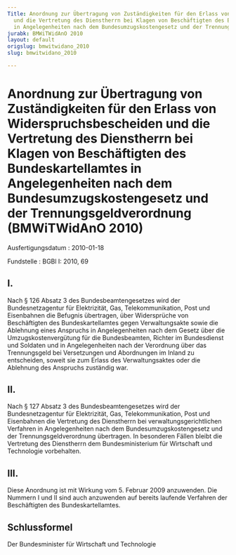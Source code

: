 ```yaml
---
Title: Anordnung zur Übertragung von Zuständigkeiten für den Erlass von Widerspruchsbescheiden
  und die Vertretung des Dienstherrn bei Klagen von Beschäftigten des Bundeskartellamtes
  in Angelegenheiten nach dem Bundesumzugskostengesetz und der Trennungsgeldverordnung
jurabk: BMWiTWidAnO 2010
layout: default
origslug: bmwitwidano_2010
slug: bmwitwidano_2010

---
```


# Anordnung zur Übertragung von Zuständigkeiten für den Erlass von Widerspruchsbescheiden und die Vertretung des Dienstherrn bei Klagen von Beschäftigten des Bundeskartellamtes in Angelegenheiten nach dem Bundesumzugskostengesetz und der Trennungsgeldverordnung (BMWiTWidAnO 2010)

Ausfertigungsdatum
:   2010-01-18

Fundstelle
:   BGBl I: 2010, 69

## I.

Nach § 126 Absatz 3 des Bundesbeamtengesetzes wird der
Bundesnetzagentur für Elektrizität, Gas, Telekommunikation, Post und
Eisenbahnen die Befugnis übertragen, über Widersprüche von
Beschäftigten des Bundeskartellamtes gegen Verwaltungsakte sowie die
Ablehnung eines Anspruchs in Angelegenheiten nach dem Gesetz über die
Umzugskostenvergütung für die Bundesbeamten, Richter im Bundesdienst
und Soldaten und in Angelegenheiten nach der Verordnung über das
Trennungsgeld bei Versetzungen und Abordnungen im Inland zu
entscheiden, soweit sie zum Erlass des Verwaltungsaktes oder die
Ablehnung des Anspruchs zuständig war.

## II.

Nach § 127 Absatz 3 des Bundesbeamtengesetzes wird der
Bundesnetzagentur für Elektrizität, Gas, Telekommunikation, Post und
Eisenbahnen die Vertretung des Dienstherrn bei
verwaltungsgerichtlichen Verfahren in Angelegenheiten nach dem
Bundesumzugskostengesetz und der Trennungsgeldverordnung übertragen.
In besonderen Fällen bleibt die Vertretung des Dienstherrn dem
Bundesministerium für Wirtschaft und Technologie vorbehalten.

## III.

Diese Anordnung ist mit Wirkung vom 5. Februar 2009 anzuwenden. Die
Nummern I und II sind auch anzuwenden auf bereits laufende Verfahren
der Beschäftigten des Bundeskartellamtes.

## Schlussformel

Der Bundesminister für Wirtschaft und Technologie

